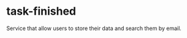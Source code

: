 task-finished
=============

Service that allow users to store their data and search them by email.
